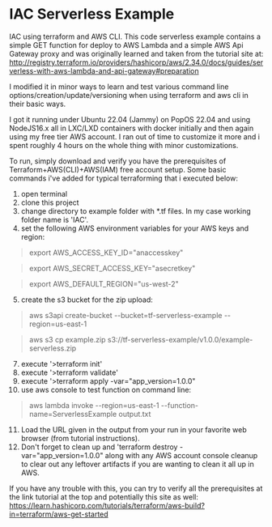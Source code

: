 # IAC Serverless Example

IAC using terraform and AWS CLI.  This code serverless example contains a simple GET function for deploy to AWS Lambda and a simple AWS Api Gateway proxy and was originally learned and taken from the tutorial site at:  http://registry.terraform.io/providers/hashicorp/aws/2.34.0/docs/guides/serverless-with-aws-lambda-and-api-gateway#preparation

I modified it in minor ways to learn and test various command line options/creation/update/versioning when using terraform and aws cli in their basic ways.

I got it running under Ubuntu 22.04 (Jammy) on PopOS 22.04 and using NodeJS16.x all in LXC/LXD containers with docker initially and then again using my free tier AWS account.  I ran out of time to customize it more and i spent roughly 4 hours on the whole thing with minor customizations.

To run, simply download and verify you have the prerequisites of Terraform+AWS(CLI)+AWS(IAM) free account setup.  Some basic commands i've added for typical terraforming that i executed below:

1) open terminal
2) clone this project
3) change directory to example folder with *.tf files.  In my case working folder name is 'IAC'.
4) set the following AWS environment variables for your AWS keys and region:
> export AWS_ACCESS_KEY_ID="anaccesskey"

> export AWS_SECRET_ACCESS_KEY="asecretkey"

> export AWS_DEFAULT_REGION="us-west-2"
5) create the s3 bucket for the zip upload:
> aws s3api create-bucket --bucket=tf-serverless-example --region=us-east-1

> aws s3 cp example.zip s3://tf-serverless-example/v1.0.0/example-serverless.zip
7)  execute '>terraform init'
8) execute '>terraform validate'
9) execute '>terraform apply -var="app_version=1.0.0"
10) use aws console to test function on command line:
> aws lambda invoke --region=us-east-1 --function-name=ServerlessExample output.txt
11) Load the URL given in the output from your run in your favorite web browser (from tutorial instructions).
12) Don't forget to clean up and 'terraform destroy -var="app_version=1.0.0" along with any AWS account console cleanup to clear out any leftover artifacts if you are wanting to clean it all up in AWS.

If you have any trouble with this, you can try to verify all the prerequisites at the link tutorial at the top and potentially this site as well:  https://learn.hashicorp.com/tutorials/terraform/aws-build?in=terraform/aws-get-started

